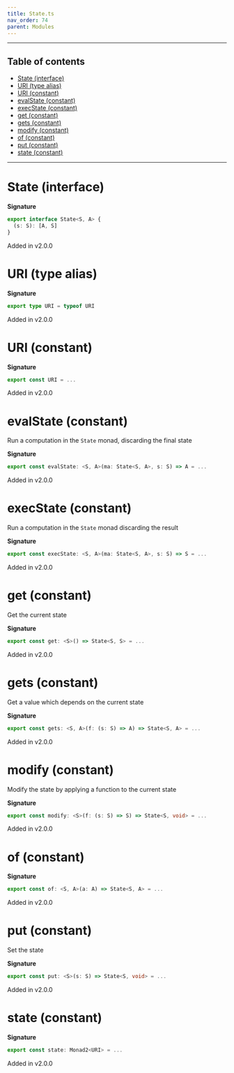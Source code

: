```yaml
---
title: State.ts
nav_order: 74
parent: Modules
---
```


---

<h2 class="text-delta">Table of contents</h2>

- [State (interface)](#state-interface)
- [URI (type alias)](#uri-type-alias)
- [URI (constant)](#uri-constant)
- [evalState (constant)](#evalstate-constant)
- [execState (constant)](#execstate-constant)
- [get (constant)](#get-constant)
- [gets (constant)](#gets-constant)
- [modify (constant)](#modify-constant)
- [of (constant)](#of-constant)
- [put (constant)](#put-constant)
- [state (constant)](#state-constant)

---

# State (interface)

**Signature**

```ts
export interface State<S, A> {
  (s: S): [A, S]
}
```

Added in v2.0.0

# URI (type alias)

**Signature**

```ts
export type URI = typeof URI
```

Added in v2.0.0

# URI (constant)

**Signature**

```ts
export const URI = ...
```

Added in v2.0.0

# evalState (constant)

Run a computation in the `State` monad, discarding the final state

**Signature**

```ts
export const evalState: <S, A>(ma: State<S, A>, s: S) => A = ...
```

Added in v2.0.0

# execState (constant)

Run a computation in the `State` monad discarding the result

**Signature**

```ts
export const execState: <S, A>(ma: State<S, A>, s: S) => S = ...
```

Added in v2.0.0

# get (constant)

Get the current state

**Signature**

```ts
export const get: <S>() => State<S, S> = ...
```

Added in v2.0.0

# gets (constant)

Get a value which depends on the current state

**Signature**

```ts
export const gets: <S, A>(f: (s: S) => A) => State<S, A> = ...
```

Added in v2.0.0

# modify (constant)

Modify the state by applying a function to the current state

**Signature**

```ts
export const modify: <S>(f: (s: S) => S) => State<S, void> = ...
```

Added in v2.0.0

# of (constant)

**Signature**

```ts
export const of: <S, A>(a: A) => State<S, A> = ...
```

Added in v2.0.0

# put (constant)

Set the state

**Signature**

```ts
export const put: <S>(s: S) => State<S, void> = ...
```

Added in v2.0.0

# state (constant)

**Signature**

```ts
export const state: Monad2<URI> = ...
```

Added in v2.0.0
